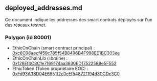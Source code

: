 ## deployed_addresses.md
Ce document indique les addresses des smart contrats déployés sur l'un des réseaux testnet.


### Polygon (id 80001)

* EthicOnChain (smart contract principal) : [0xc6C08aecf459c785f54B8496B4F998EE1BC303ee](https://mumbai.polygonscan.com/address/0xc6C08aecf459c785f54B8496B4F998EE1BC303ee)
* EthicOnChainLib (librairie) : [0x126Ef4C8C1e7169174aa3630ED17522588e5F552](https://mumbai.polygonscan.com/address/0x126Ef4C8C1e7169174aa3630ED17522588e5F552)
* EthicToken (Token propriétaire EOC) : [0xFd93A38D04E6651f2c0eEf548721194d30CDc3C0](https://mumbai.polygonscan.com/address/0xFd93A38D04E6651f2c0eEf548721194d30CDc3C0)
